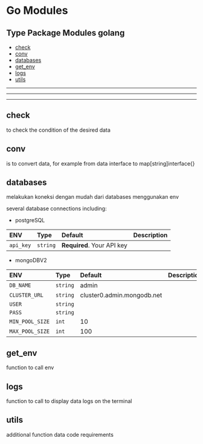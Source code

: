 # Go Modules

## Type Package Modules golang
- [check]()
- [conv]()
- [databases]()
- [get_env]()
- [logs]()
- [utils]()


***
***
***


## check
to check the condition of the desired data

## conv
is to convert data, for example from data interface to map[string]interface{}

## databases
melakukan koneksi dengan mudah dari databases menggunakan env <br>

several database connections including:
- postgreSQL <br>

| ENV       | Type     | Default                    | Description       |
| :-------- | :------- | :------------------------- | :------           |
| `api_key` | `string` | **Required**. Your API key |                   |

- mongoDBV2

| ENV               | Type      | Default                    | Description       |
| :--------         | :-------  | :------------------------- | :------           |
| `DB_NAME`         | `string`  | admin                      |                   |
| `CLUSTER_URL`     | `string`  | cluster0.admin.mongodb.net |                   |
| `USER`            | `string`  |                            |                   |
| `PASS`            | `string`  |                            |                   |
| `MIN_POOL_SIZE`   | `int`     | 10                         |                   |
| `MAX_POOL_SIZE`   | `int`     | 100                        |                   |


## get_env
function to call env

## logs
function to call to display data logs on the terminal
## utils
additional function data code requirements